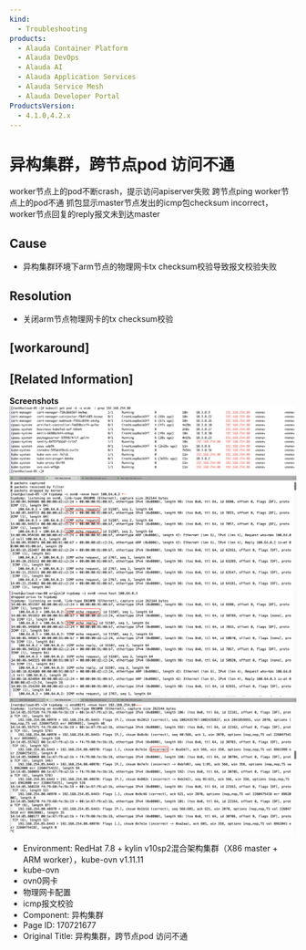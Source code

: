 ```yaml
---
kind:
  - Troubleshooting
products:
  - Alauda Container Platform
  - Alauda DevOps
  - Alauda AI
  - Alauda Application Services
  - Alauda Service Mesh
  - Alauda Developer Portal
ProductsVersion:
  - 4.1.0,4.2.x
---
```

<!-- A type of document that involves encountering a fault, diagnosing it, performing root cause analysis, and providing solutions. -->

# 异构集群，跨节点pod 访问不通

worker节点上的pod不断crash，提示访问apiserver失败 跨节点ping worker节点上的pod不通 抓包显示master节点发出的icmp包checksum incorrect，worker节点回复的reply报文未到达master

## Cause
- 异构集群环境下arm节点的物理网卡tx checksum校验导致报文校验失败

## Resolution
- 关闭arm节点物理网卡的tx checksum校验

## [workaround]

## [Related Information]
**Screenshots**
![](assets/yi-gou-ji-qun-kua-jie-dian-pod-fang-wen-bu-tong/image-2023-11-14_14-27-39.png)
![](assets/yi-gou-ji-qun-kua-jie-dian-pod-fang-wen-bu-tong/image-2023-11-14_14-41-13.png)
![](assets/yi-gou-ji-qun-kua-jie-dian-pod-fang-wen-bu-tong/image-2023-11-14_14-43-22.png)
![](assets/yi-gou-ji-qun-kua-jie-dian-pod-fang-wen-bu-tong/image-2023-11-14_14-45-49.png)
- Environment: RedHat 7.8 + kylin v10sp2混合架构集群（X86 master + ARM worker），kube-ovn v1.11.11
- kube-ovn
- ovn0网卡
- 物理网卡配置
- icmp报文校验
- Component: 异构集群
- Page ID: 170721677
- Original Title: 异构集群，跨节点pod 访问不通
